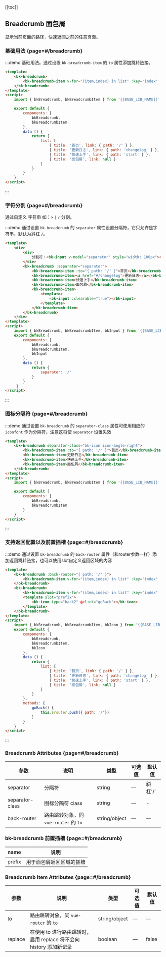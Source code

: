 <script>
    import { bkBreadcrumb, bkBreadcrumbItem, bkInput, bkIcon } from '@'

    export default {
        components: {
            bkBreadcrumb,
            bkBreadcrumbItem,
            bkInput,
            bkIcon
        },
        data () {
            return {
                list: [
                    { title: '首页', link: { path: '/' } },
                    { title: '更新日志', link: { path: 'changelog' } },
                    { title: '快速上手', link: { path: 'start' } },
                    { title: '面包屑', link: null }
                ],
                separator: '/'
            }
        },
        methods: {
            goBack() {
                this.$router.push({ path: '/'})
            }
        }
    }
</script>


[[toc]]

## Breadcrumb 面包屑

显示当前页面的路径，快速返回之前的任意页面。

### 基础用法 {page=#/breadcrumb}

:::demo 基础用法。通过设置 `bk-breadcrumb-item` 的 `to` 属性添加跳转链接。

```html
<template>
    <bk-breadcrumb>
        <bk-breadcrumb-item v-for="(item,index) in list" :key="index" :to="item.link">{{item.title}}</bk-breadcrumb-item>
    </bk-breadcrumb>
</template>
<script>
    import { bkBreadcrumb, bkBreadcrumbItem } from '{{BASE_LIB_NAME}}'

    export default {
        components: {
            bkBreadcrumb,
            bkBreadcrumbItem
        },
        data () {
            return {
                list: [
                    { title: '首页', link: { path: '/' } },
                    { title: '更新日志', link: { path: 'changelog' } },
                    { title: '快速上手', link: { path: 'start' } },
                    { title: '面包屑', link: null }
                ]
            }
        }
    }
</script>
```
:::

### 字符分割 {page=#/breadcrumb}

通过自定义 字符串 如：`>`  `|`  `/` 分割。

:::demo 通过设置 `bk-breadcrumb` 的 `separator` 属性设置分隔符，它只允许是字符串，默认为斜杠 `/`。

```html
<template>
    <div>
        <div>
            分割符：<bk-input v-model="separator" style="width: 100px"></bk-input>
        </div>
        <bk-breadcrumb :separator="separator">
            <bk-breadcrumb-item :to="{ path: '/' }">首页</bk-breadcrumb-item>
            <bk-breadcrumb-item><a href="#/changelog">更新日志</a></bk-breadcrumb-item>
            <bk-breadcrumb-item>快速上手</bk-breadcrumb-item>
            <bk-breadcrumb-item>面包屑</bk-breadcrumb-item>
            <bk-breadcrumb-item>
                <template>
                    <bk-input :clearable="true"></bk-input>
                </template>
            </bk-breadcrumb-item>
        </bk-breadcrumb>
    </div>
</template>
<script>
    import { bkBreadcrumb, bkBreadcrumbItem, bkInput } from '{{BASE_LIB_NAME}}'
    export default {
        components: {
            bkBreadcrumb,
            bkBreadcrumbItem,
            bkInput
        },
        data () {
            return {
                separator: '/'
            }
        }
     }
</script>
```
:::

### 图标分隔符 {page=#/breadcrumb}

:::demo 通过设置 `bk-breadcrumb` 的 `separator-class` 属性可使用相应的 `iconfont` 作为分隔符，注意这将使 `separator` 设置失效

```html
<template>
    <bk-breadcrumb separator-class="bk-icon icon-angle-right">
        <bk-breadcrumb-item :to="{ path: '/' }">首页</bk-breadcrumb-item>
        <bk-breadcrumb-item>更新日志</bk-breadcrumb-item>
        <bk-breadcrumb-item>快速上手</bk-breadcrumb-item>
        <bk-breadcrumb-item>面包屑</bk-breadcrumb-item>
    </bk-breadcrumb>
</template>
<script>
    import { bkBreadcrumb, bkBreadcrumbItem } from '{{BASE_LIB_NAME}}'

    export default {
        components: {
            bkBreadcrumb,
            bkBreadcrumbItem
        }
    }
</script>
```
:::

### 支持返回配置以及前置插槽 {page=#/breadcrumb}

:::demo 通过设置 `bk-breadcrumb` 的 `back-router` 属性（和router参数一样）添加返回跳转链接，也可以使用slot自定义返回区域的内容

```html
<template>
    <bk-breadcrumb :back-router="{ path: '/' }">
        <bk-breadcrumb-item v-for="(item,index) in list" :key="index" :to="item.link">{{item.title}}</bk-breadcrumb-item>
    </bk-breadcrumb>
    <bk-breadcrumb>
        <bk-breadcrumb-item v-for="(item,index) in list" :key="index" :to="item.link">{{item.title}}</bk-breadcrumb-item>
        <template slot="prefix">
            <bk-icon type="back2" @click="goBack"></bk-icon>
        </template>
    </bk-breadcrumb>
</template>
<script>
    import { bkBreadcrumb, bkBreadcrumbItem, bkIcon } from '{{BASE_LIB_NAME}}'
    export default {
        components: {
            bkBreadcrumb,
            bkBreadcrumbItem,
            bkIcon
        },
        data () {
            return {
                list: [
                    { title: '首页', link: { path: '/' } },
                    { title: '更新日志', link: { path: 'changelog' } },
                    { title: '快速上手', link: { path: 'start' } },
                    { title: '面包屑', link: null }
                ]
            }
        },
        methods: {
            goBack() {
                this.$router.push({ path: '/'})
            }
        }
    }
</script>
```
:::

### Breadcrumb Attributes {page=#/breadcrumb}
| 参数      | 说明          | 类型      | 可选值                           | 默认值  |
|---------- |-------------- |---------- |--------------------------------  |-------- |
| separator | 分隔符 | string | — | 斜杠'/' |
| separator-class | 图标分隔符 class | string | — | - |
| back-router | 路由跳转对象，同 `vue-router` 的 `to` | string/object | — | — |

### bk-breadcrumb 前置插槽 {page=#/breadcrumb}
| name | 说明 |
|---|---|
| prefix | 用于面包屑返回区域的插槽 |

### Breadcrumb Item Attributes {page=#/breadcrumb}
| 参数      | 说明          | 类型      | 可选值                           | 默认值  |
|---------- |-------------- |---------- |--------------------------------  |-------- |
| to        | 路由跳转对象，同 `vue-router` 的 `to` | string/object | — | — |
| replace   | 在使用 to 进行路由跳转时，启用 replace 将不会向 history 添加新记录 | boolean | — | false |
